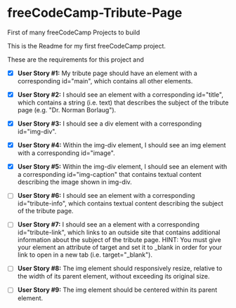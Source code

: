 # freeCodeCamp-Tribute-Page
First of many freeCodeCamp Projects to build

This is the Readme for my first freeCodeCamp project.

These are the requirements for this project and

- [x] **User Story #1:** My tribute page should have an element with a corresponding id="main", which contains all other elements.

- [x] **User Story #2:** I should see an element with a corresponding id="title", which contains a string (i.e. text) that describes the subject of the tribute page (e.g. "Dr. Norman Borlaug").

- [x] **User Story #3:** I should see a div element with a corresponding id="img-div".

- [x] **User Story #4:** Within the img-div element, I should see an img element with a corresponding id="image".

- [x] **User Story #5:** Within the img-div element, I should see an element with a corresponding id="img-caption" that contains textual content describing the image shown in img-div.

- [ ] **User Story #6:** I should see an element with a corresponding id="tribute-info", which contains textual content describing the subject of the tribute page.

- [ ] **User Story #7:** I should see an a element with a corresponding id="tribute-link", which links to an outside site that contains additional information about the subject of the tribute page. HINT: You must give your element an attribute of target and set it to _blank in order for your link to open in a new tab (i.e. target="_blank").

- [ ] **User Story #8:** The img element should responsively resize, relative to the width of its parent element, without exceeding its original size.

- [ ] **User Story #9:** The img element should be centered within its parent element.